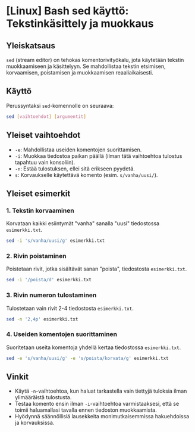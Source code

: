 # [Linux] Bash sed käyttö: Tekstinkäsittely ja muokkaus

## Yleiskatsaus
`sed` (stream editor) on tehokas komentorivityökalu, jota käytetään tekstin muokkaamiseen ja käsittelyyn. Se mahdollistaa tekstin etsimisen, korvaamisen, poistamisen ja muokkaamisen reaaliaikaisesti.

## Käyttö
Perussyntaksi `sed`-komennolle on seuraava:

```bash
sed [vaihtoehdot] [argumentit]
```

## Yleiset vaihtoehdot
- `-e`: Mahdollistaa useiden komentojen suorittamisen.
- `-i`: Muokkaa tiedostoa paikan päällä (ilman tätä vaihtoehtoa tulostus tapahtuu vain konsoliin).
- `-n`: Estää tulostuksen, ellei sitä erikseen pyydetä.
- `s`: Korvaukselle käytettävä komento (esim. `s/vanha/uusi/`).

## Yleiset esimerkit

### 1. Tekstin korvaaminen
Korvataan kaikki esiintymät "vanha" sanalla "uusi" tiedostossa `esimerkki.txt`.

```bash
sed -i 's/vanha/uusi/g' esimerkki.txt
```

### 2. Rivin poistaminen
Poistetaan rivit, jotka sisältävät sanan "poista", tiedostosta `esimerkki.txt`.

```bash
sed -i '/poista/d' esimerkki.txt
```

### 3. Rivin numeron tulostaminen
Tulostetaan vain rivit 2-4 tiedostosta `esimerkki.txt`.

```bash
sed -n '2,4p' esimerkki.txt
```

### 4. Useiden komentojen suorittaminen
Suoritetaan useita komentoja yhdellä kertaa tiedostossa `esimerkki.txt`.

```bash
sed -e 's/vanha/uusi/g' -e 's/poista/korvata/g' esimerkki.txt
```

## Vinkit
- Käytä `-n`-vaihtoehtoa, kun haluat tarkastella vain tiettyjä tuloksia ilman ylimääräistä tulostusta.
- Testaa komento ensin ilman `-i`-vaihtoehtoa varmistaaksesi, että se toimii haluamallasi tavalla ennen tiedoston muokkaamista.
- Hyödynnä säännöllisiä lausekkeita monimutkaisemmissa hakuehdoissa ja korvauksissa.